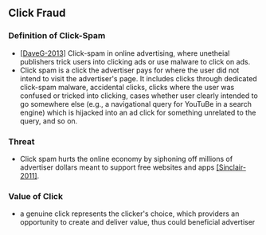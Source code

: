 ## Click Fraud

### Definition of Click-Spam 
- [[DaveG-2013]](../papers/DaveG13_CCS_ViceROI.md) Click-spam in online advertising, where unetheial publishers trick users into clicking ads or use malware to click on ads.
- Click spam is a click the advertiser pays for where the user did not intend to visit the advertiser's page. It includes clicks through dedicated click-spam malware, accidental clicks, clicks where the user was confused or tricked into clicking, cases whether user clearly intended to go somewhere else (e.g., a navigational query for YouTuBe in a search engine) which is hijacked into an ad click for something unrelated to the query, and so on.


### Threat
- Click spam hurts the online economy by siphoning off millions of advertiser dollars meant to support free websites and apps [[Sinclair-2011]](http://www.theaustralian.com.au/media/click-fraud-rampant-in-online-ads-says-bing/story-e6frg996-1226056349034?nk=cd7761b1217f87a4e651740a143d3b3f). 

### Value of Click
- a genuine click represents the clicker's choice, which providers an opportunity to create and deliver value, thus could beneficial advertiser 


